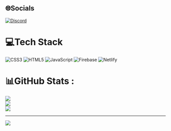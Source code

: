 
## 🌐Socials
[![Discord](https://img.shields.io/badge/Discord-%237289DA.svg?logo=discord&logoColor=white)](htttps://discord.gg/sberbankonline1) 

# 💻Tech Stack
![CSS3](https://img.shields.io/badge/css3-%231572B6.svg?style=for-the-badge&logo=css3&logoColor=white) ![HTML5](https://img.shields.io/badge/html5-%23E34F26.svg?style=for-the-badge&logo=html5&logoColor=white) ![JavaScript](https://img.shields.io/badge/javascript-%23323330.svg?style=for-the-badge&logo=javascript&logoColor=%23F7DF1E) ![Firebase](https://img.shields.io/badge/firebase-%23039BE5.svg?style=for-the-badge&logo=firebase) ![Netlify](https://img.shields.io/badge/netlify-%23000000.svg?style=for-the-badge&logo=netlify&logoColor=#00C7B7)
# 📊GitHub Stats :
![](https://github-readme-stats.vercel.app/api?username=Esssencew&theme=dark&hide_border=true&include_all_commits=true&count_private=false)<br/>
![](https://github-readme-streak-stats.herokuapp.com/?user=Esssencew&theme=dark&hide_border=true)<br/>
![](https://github-readme-stats.vercel.app/api/top-langs/?username=Esssencew&theme=dark&hide_border=true&include_all_commits=true&count_private=false&layout=compact)

---
[![](https://visitcount.itsvg.in/api?id=Esssencew&icon=0&color=0)](https://visitcount.itsvg.in)
